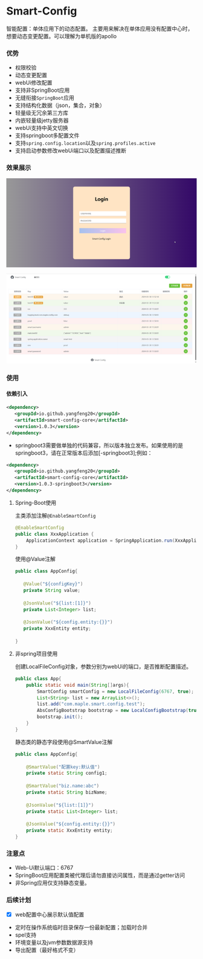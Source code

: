 
# Smart-Config

智能配置：单体应用下的动态配置。
主要用来解决在单体应用没有配置中心时，想要动态变更配置。可以理解为单机版的apollo

### 优势
- 权限校验
- 动态变更配置
- webUi修改配置
- 支持非SpringBoot应用
- 无缝衔接`SpringBoot`应用
- 支持结构化数据（json，集合，对象）
- 轻量级无冗余第三方库
- 内嵌轻量级jetty服务器
- webUi支持中英文切换
- 支持springboot多配置文件
- 支持`spring.config.location`以及`spring.profiles.active`
- 支持启动参数修改webUi端口以及配置描述推断



### 效果展示

![示例](/images/img_1.png)

![示例](/images/img_2.png)


### 使用

#### 依赖引入

```xml
<dependency>
   <groupId>io.github.yangfeng20</groupId>
   <artifactId>smart-config-core</artifactId>
   <version>1.0.3</version>
</dependency>
```
- springboot3需要做单独的代码兼容，所以版本独立发布。如果使用的是springboot3，请在正常版本后添加[-springboot3];例如：
```xml
<dependency>
   <groupId>io.github.yangfeng20</groupId>
   <artifactId>smart-config-core</artifactId>
   <version>1.0.3-springboot3</version>
</dependency>
```


1. Spring-Boot使用

    主类添加注解`@EnableSmartConfig`
    ```java
    @EnableSmartConfig
    public class XxxApplication {
        ApplicationContext application = SpringApplication.run(XxxApplication.class, args);
    }
    ```
   
   使用@Value注解
   ```java
   public class AppConfig{
   
      @Value("${configKey}")
      private String value;
      
      @JsonValue("${list:[1]}")
      private List<Integer> list;
      
      @JsonValue("${config.entity:{}}")
      private XxxEntity entity; 
   
   } 
   ```

2. 非spring项目使用

   创建LocalFileConfig对象，参数分别为webUi的端口，是否推断配置描述。
    ```java
    public class App{
        public static void main(String[]args){
            SmartConfig smartConfig = new LocalFileConfig(6767, true);
            List<String> list = new ArrayList<>();
            list.add("com.maple.smart.config.test");
            AbsConfigBootstrap bootstrap = new LocalConfigBootstrap(true, 6767,"classpath:application.properties", list);
            bootstrap.init();
        }
    }   
    ```
   静态类的静态字段使用@SmartValue注解
   ```java
   public class AppConfig{
   
       @SmartValue("配置key:默认值")
       private static String config1;
   
       @SmartValue("biz.name:abc")
       private static String bizName;
   
       @JsonValue("${list:[1]}")
       private static List<Integer> list;
      
       @JsonValue("${config.entity:{}}")
       private static XxxEntity entity; 
   }
   ```
   

### 注意点
- Web-Ui默认端口：6767
- SpringBoot应用配置类被代理后请勿直接访问属性，而是通过getter访问
- 非Spring应用仅支持静态变量。


### 后续计划
- [x] web配置中心展示默认值配置
- 定时在操作系统临时目录保存一份最新配置；加载时合并
- spel支持
- 环境变量以及jvm参数数据源支持
- 导出配置（最好格式不变）